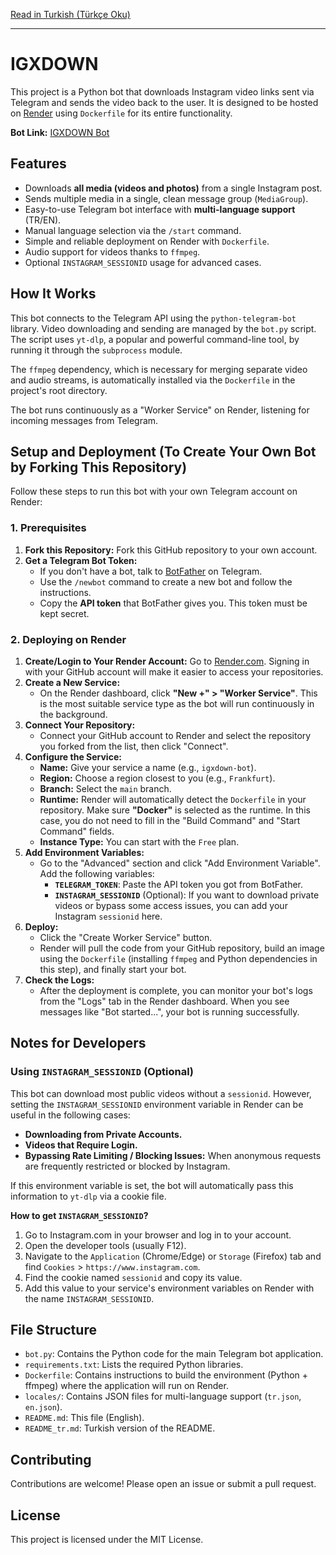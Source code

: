 [Read in Turkish (Türkçe Oku)](README_tr.md)

---
# IGXDOWN

This project is a Python bot that downloads Instagram video links sent via Telegram and sends the video back to the user. It is designed to be hosted on [Render](https://render.com/) using `Dockerfile` for its entire functionality.

**Bot Link:** [IGXDOWN Bot](https://t.me/igxdown_bot)

## Features

-   Downloads **all media (videos and photos)** from a single Instagram post.
-   Sends multiple media in a single, clean message group (`MediaGroup`).
-   Easy-to-use Telegram bot interface with **multi-language support** (TR/EN).
-   Manual language selection via the `/start` command.
-   Simple and reliable deployment on Render with `Dockerfile`.
-   Audio support for videos thanks to `ffmpeg`.
-   Optional `INSTAGRAM_SESSIONID` usage for advanced cases.

## How It Works

This bot connects to the Telegram API using the `python-telegram-bot` library. Video downloading and sending are managed by the `bot.py` script. The script uses `yt-dlp`, a popular and powerful command-line tool, by running it through the `subprocess` module.

The `ffmpeg` dependency, which is necessary for merging separate video and audio streams, is automatically installed via the `Dockerfile` in the project's root directory.

The bot runs continuously as a "Worker Service" on Render, listening for incoming messages from Telegram.

## Setup and Deployment (To Create Your Own Bot by Forking This Repository)

Follow these steps to run this bot with your own Telegram account on Render:

### 1. Prerequisites

1.  **Fork this Repository:** Fork this GitHub repository to your own account.
2.  **Get a Telegram Bot Token:**
    *   If you don't have a bot, talk to [BotFather](https://t.me/BotFather) on Telegram.
    *   Use the `/newbot` command to create a new bot and follow the instructions.
    *   Copy the **API token** that BotFather gives you. This token must be kept secret.

### 2. Deploying on Render

1.  **Create/Login to Your Render Account:** Go to [Render.com](https://render.com/). Signing in with your GitHub account will make it easier to access your repositories.
2.  **Create a New Service:**
    *   On the Render dashboard, click **"New +" > "Worker Service"**. This is the most suitable service type as the bot will run continuously in the background.
3.  **Connect Your Repository:**
    *   Connect your GitHub account to Render and select the repository you forked from the list, then click "Connect".
4.  **Configure the Service:**
    *   **Name:** Give your service a name (e.g., `igxdown-bot`).
    *   **Region:** Choose a region closest to you (e.g., `Frankfurt`).
    *   **Branch:** Select the `main` branch.
    *   **Runtime:** Render will automatically detect the `Dockerfile` in your repository. Make sure **"Docker"** is selected as the runtime. In this case, you do not need to fill in the "Build Command" and "Start Command" fields.
    *   **Instance Type:** You can start with the `Free` plan.
5.  **Add Environment Variables:**
    *   Go to the "Advanced" section and click "Add Environment Variable". Add the following variables:
        *   **`TELEGRAM_TOKEN`**: Paste the API token you got from BotFather.
        *   **`INSTAGRAM_SESSIONID`** (Optional): If you want to download private videos or bypass some access issues, you can add your Instagram `sessionid` here.
6.  **Deploy:**
    *   Click the "Create Worker Service" button.
    *   Render will pull the code from your GitHub repository, build an image using the `Dockerfile` (installing `ffmpeg` and Python dependencies in this step), and finally start your bot.
7.  **Check the Logs:**
    *   After the deployment is complete, you can monitor your bot's logs from the "Logs" tab in the Render dashboard. When you see messages like "Bot started...", your bot is running successfully.

## Notes for Developers

### Using `INSTAGRAM_SESSIONID` (Optional)

This bot can download most public videos without a `sessionid`. However, setting the `INSTAGRAM_SESSIONID` environment variable in Render can be useful in the following cases:
-   **Downloading from Private Accounts.**
-   **Videos that Require Login.**
-   **Bypassing Rate Limiting / Blocking Issues:** When anonymous requests are frequently restricted or blocked by Instagram.

If this environment variable is set, the bot will automatically pass this information to `yt-dlp` via a cookie file.

**How to get `INSTAGRAM_SESSIONID`?**
1.  Go to Instagram.com in your browser and log in to your account.
2.  Open the developer tools (usually F12).
3.  Navigate to the `Application` (Chrome/Edge) or `Storage` (Firefox) tab and find `Cookies` > `https://www.instagram.com`.
4.  Find the cookie named `sessionid` and copy its value.
5.  Add this value to your service's environment variables on Render with the name `INSTAGRAM_SESSIONID`.

## File Structure

-   `bot.py`: Contains the Python code for the main Telegram bot application.
-   `requirements.txt`: Lists the required Python libraries.
-   `Dockerfile`: Contains instructions to build the environment (Python + ffmpeg) where the application will run on Render.
-   `locales/`: Contains JSON files for multi-language support (`tr.json`, `en.json`).
-   `README.md`: This file (English).
-   `README_tr.md`: Turkish version of the README.

## Contributing

Contributions are welcome! Please open an issue or submit a pull request.

## License

This project is licensed under the MIT License.
